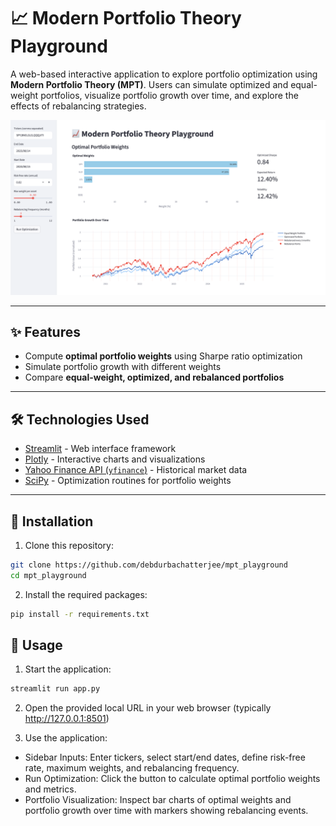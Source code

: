 # 📈 Modern Portfolio Theory Playground

A web-based interactive application to explore portfolio optimization using **Modern Portfolio Theory (MPT)**. Users can simulate optimized and equal-weight portfolios, visualize portfolio growth over time, and explore the effects of rebalancing strategies.  

![Portfolio Playground](overview.png)  

---

## ✨ Features

- Compute **optimal portfolio weights** using Sharpe ratio optimization  
- Simulate portfolio growth with different weights  
- Compare **equal-weight, optimized, and rebalanced portfolios**  

---

## 🛠️ Technologies Used

- [Streamlit](https://streamlit.io/) - Web interface framework  
- [Plotly](https://plotly.com/python/) - Interactive charts and visualizations  
- [Yahoo Finance API (`yfinance`)](https://pypi.org/project/yfinance/) - Historical market data  
- [SciPy](https://www.scipy.org/) - Optimization routines for portfolio weights  

---

## 🚀 Installation

1. Clone this repository:  
```bash
git clone https://github.com/debdurbachatterjee/mpt_playground
cd mpt_playground
```

2. Install the required packages:
```bash
pip install -r requirements.txt
```

## 📖 Usage

1. Start the application:
```bash
streamlit run app.py
```

2. Open the provided local URL in your web browser (typically http://127.0.0.1:8501)

3. Use the application:
- Sidebar Inputs: Enter tickers, select start/end dates, define risk-free rate, maximum weights, and rebalancing frequency.
- Run Optimization: Click the button to calculate optimal portfolio weights and metrics.
- Portfolio Visualization: Inspect bar charts of optimal weights and portfolio growth over time with markers showing rebalancing events.